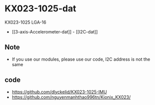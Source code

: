 
# KX023-1025-dat

KX023-1025
LGA-16

- [[3-axis-Accelerometer-dat]] - [[I2C-dat]]


## Note 

- If you use our modules, please use our code, I2C address is not the same 


## code 

- https://github.com/dlyckelid/KX023-1025-IMU
- https://github.com/nguyenmanhthao996tn/Kionix_KX023/
